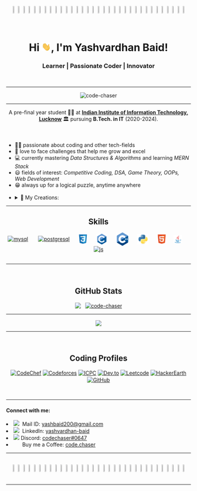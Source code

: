 <div align="center">
 
<img align="center" src="https://img.shields.io/badge/-152c51?style=for-the-badge&logo=&logoColor=4285f4" width="2.7%" height="2.7%"/>
<img align="center" src="https://img.shields.io/badge/-4285f4?style=for-the-badge&logo=&logoColor=152c51" width="1.5%" height="1.5%"/>
<img align="center" src="https://img.shields.io/badge/-152c51?style=for-the-badge&logo=&logoColor=4285f4" width="2.7%" height="2.7%"/>
<img align="center" src="https://img.shields.io/badge/-4285f4?style=for-the-badge&logo=&logoColor=152c51" width="1.5%" height="1.5%"/>
<img align="center" src="https://img.shields.io/badge/-152c51?style=for-the-badge&logo=&logoColor=4285f4" width="2.7%" height="2.7%"/>
<img align="center" src="https://img.shields.io/badge/-4285f4?style=for-the-badge&logo=&logoColor=152c51" width="1.5%" height="1.5%"/>
<img align="center" src="https://img.shields.io/badge/-152c51?style=for-the-badge&logo=&logoColor=4285f4" width="2.7%" height="2.7%"/>
<img align="center" src="https://img.shields.io/badge/-4285f4?style=for-the-badge&logo=&logoColor=152c51" width="1.5%" height="1.5%"/>
<img align="center" src="https://img.shields.io/badge/-152c51?style=for-the-badge&logo=&logoColor=4285f4" width="2.7%" height="2.7%"/>
<img align="center" src="https://img.shields.io/badge/-4285f4?style=for-the-badge&logo=&logoColor=152c51" width="1.5%" height="1.5%"/>
<img align="center" src="https://img.shields.io/badge/-152c51?style=for-the-badge&logo=&logoColor=4285f4" width="2.7%" height="2.7%"/>
<img align="center" src="https://img.shields.io/badge/-4285f4?style=for-the-badge&logo=&logoColor=152c51" width="1.5%" height="1.5%"/>
<img align="center" src="https://img.shields.io/badge/-152c51?style=for-the-badge&logo=&logoColor=4285f4" width="2.7%" height="2.7%"/>
<img align="center" src="https://img.shields.io/badge/-4285f4?style=for-the-badge&logo=&logoColor=152c51" width="1.5%" height="1.5%"/>
<img align="center" src="https://img.shields.io/badge/-152c51?style=for-the-badge&logo=&logoColor=4285f4" width="2.7%" height="2.7%"/>
<img align="center" src="https://img.shields.io/badge/-4285f4?style=for-the-badge&logo=&logoColor=152c51" width="1.5%" height="1.5%"/>
<img align="center" src="https://img.shields.io/badge/-152c51?style=for-the-badge&logo=&logoColor=4285f4" width="2.7%" height="2.7%"/>
<img align="center" src="https://img.shields.io/badge/-4285f4?style=for-the-badge&logo=&logoColor=152c51" width="1.5%" height="1.5%"/>
<img align="center" src="https://img.shields.io/badge/-152c51?style=for-the-badge&logo=&logoColor=4285f4" width="2.7%" height="2.7%"/>
<img align="center" src="https://img.shields.io/badge/-4285f4?style=for-the-badge&logo=&logoColor=152c51" width="1.5%" height="1.5%"/>
<img align="center" src="https://img.shields.io/badge/-152c51?style=for-the-badge&logo=&logoColor=4285f4" width="2.7%" height="2.7%"/>
<img align="center" src="https://img.shields.io/badge/-4285f4?style=for-the-badge&logo=&logoColor=152c51" width="1.5%" height="1.5%"/>
<img align="center" src="https://img.shields.io/badge/-152c51?style=for-the-badge&logo=&logoColor=4285f4" width="2.7%" height="2.7%"/>
<img align="center" src="https://img.shields.io/badge/-4285f4?style=for-the-badge&logo=&logoColor=152c51" width="1.5%" height="1.5%"/>
<img align="center" src="https://img.shields.io/badge/-152c51?style=for-the-badge&logo=&logoColor=4285f4" width="2.7%" height="2.7%"/>
<img align="center" src="https://img.shields.io/badge/-4285f4?style=for-the-badge&logo=&logoColor=152c51" width="1.5%" height="1.5%"/>
<img align="center" src="https://img.shields.io/badge/-152c51?style=for-the-badge&logo=&logoColor=4285f4" width="2.7%" height="2.7%"/>
<img align="center" src="https://img.shields.io/badge/-4285f4?style=for-the-badge&logo=&logoColor=152c51" width="1.5%" height="1.5%"/>
<img align="center" src="https://img.shields.io/badge/-152c51?style=for-the-badge&logo=&logoColor=4285f4" width="2.7%" height="2.7%"/>
<img align="center" src="https://img.shields.io/badge/-4285f4?style=for-the-badge&logo=&logoColor=152c51" width="1.5%" height="1.5%"/>
<img align="center" src="https://img.shields.io/badge/-152c51?style=for-the-badge&logo=&logoColor=4285f4" width="2.7%" height="2.7%"/>
<img align="center" src="https://img.shields.io/badge/-4285f4?style=for-the-badge&logo=&logoColor=152c51" width="1.5%" height="1.5%"/>
<img align="center" src="https://img.shields.io/badge/-152c51?style=for-the-badge&logo=&logoColor=4285f4" width="2.7%" height="2.7%"/>

</div>


<br/>
<br/>

<h1 align="center">Hi&nbsp;<img src="https://raw.githubusercontent.com/ABSphreak/ABSphreak/master/gifs/Hi.gif" height="24">, I'm Yashvardhan Baid! </h1>

<h3 align="center">Learner | Passionate Coder | Innovator</h3>

<br/>

<!--
<h3 align="center">
<img align="center" src="https://img.shields.io/badge/Learner | Passionate Coder | Innovator-4285f4?style=" alt="tags" width=39% height=39px/>
</h3>
-->

<!--
<p align=center>

<a href="https://twitter.com/y_baid_" target="blank"><img align="center" src="https://raw.githubusercontent.com/rahuldkjain/github-profile-readme-generator/master/src/images/icons/Social/twitter.svg" alt="y_baid_" height="27" width= /></a>&nbsp;&nbsp;&nbsp;

<a href="https://www.linkedin.com/in/code-chaser/" target="blank"><img align="center" src="https://raw.githubusercontent.com/rahuldkjain/github-profile-readme-generator/master/src/images/icons/Social/linked-in-alt.svg" alt="https://www.linkedin.com/in/code-chaser/" height="27" width= /></a>&nbsp;&nbsp;&nbsp;

<a href="https://www.facebook.com/codechaser.yb" target="blank"><img align="center" src="https://raw.githubusercontent.com/rahuldkjain/github-profile-readme-generator/master/src/images/icons/Social/facebook.svg" alt="codechaser.yb" height="27" width= /></a>&nbsp;&nbsp;&nbsp;

<a href="https://open.spotify.com/user/2zitooxrnd54cyavlphuhn7r9?si=2e4246add7414e72"><img align="center" height="27" src="https://user-images.githubusercontent.com/63065397/123314435-39dbcd80-d548-11eb-8f43-20f494523936.png"></a>&nbsp;&nbsp;&nbsp;

<a href="https://instagram.com/yashvardhan_baid_" target="blank"><img align="center" src="https://raw.githubusercontent.com/rahuldkjain/github-profile-readme-generator/master/src/images/icons/Social/instagram.svg" alt="codechaser" height="27" width= /></a>&nbsp;&nbsp;&nbsp;

<a href="https://www.codechef.com/users/codechaser1" target="blank"><img align="center" src="https://user-images.githubusercontent.com/63065397/123329670-b11a5d00-d55a-11eb-8096-44ca8667f0e3.png" alt="codechaser" height="27" width= padding="" /></a>&nbsp;&nbsp;&nbsp;

<a href="https://codeforces.com/profile/codechaser" target="blank"><img align="center" src="http://cdn.codeforces.com/s/0/favicon-96x96.png" alt="codechaser" height="27" width= /></a>&nbsp;&nbsp;&nbsp;

<a href="https://dev.to/codechaser" target="blank"><img align="center" src="https://d2fltix0v2e0sb.cloudfront.net/dev-black.png" alt="codechaser" height="27" width= /></a>&nbsp;&nbsp;&nbsp;

<a href="https://www.hackerearth.com/@codechaser" target="blank"><img align="center" src="https://upload.wikimedia.org/wikipedia/commons/e/e8/HackerEarth_logo.png" alt="@codechaser" height="27" width= /></a>&nbsp;&nbsp;&nbsp;

<a href="https://icpc.global/ICPCID/DOP0J2F6824H"><img align="center" src="https://user-images.githubusercontent.com/63065397/126180986-c735360b-6e4b-4a90-bfa3-551debdeb125.png" height="33"></a>

</p>
-->

<!--
<p align="center">

<a href="mailto:yashbaid2002@gmail.com" target="blank">
<img align="center" src="https://img.shields.io/badge/gmailid-152c51?style=for-the-badge&logo=gmail&logoColor=4285f4" alt="Gmail" width="12%" height="5%"/></a>

<a href="https://www.linkedin.com/in/yashvardhan-baid/" target="blank">
<img align="center" src="https://img.shields.io/badge/LinkedIn-4285f4?style=for-the-badge&logo=linkedin&logoColor=152c51" alt="LinkedIn" width="12%" height="5%"/></a>
 
<a href="https://twitter.com/y_baid_" target="blank">
<img align="center" src="https://img.shields.io/badge/TWITTER-152c51?style=for-the-badge&logo=Twitter&logoColor=4285f4" alt="Twitter" width="12%" height="5%"/></a>

<a href="https://www.facebook.com/codechaser.yb" target="blank">
<img align="center" src="https://img.shields.io/badge/facebook-4285f4?style=for-the-badge&logo=facebook&logoColor=152c51" alt="Facebook" width="12%" height="5%"/></a>

<a href="https://open.spotify.com/user/2zitooxrnd54cyavlphuhn7r9?si=2e4246add7414e72">
<img align="center" src="https://img.shields.io/badge/spotify-152c51?style=for-the-badge&logo=spotify&logoColor=4285f4" alt="Spotify" width="12%" height="5%"/></a>

<a href="https://instagram.com/yashvardhan_baid_" target="blank">
<img align="center" src="https://img.shields.io/badge/insta|id-4285f4?style=for-the-badge&logo=instagram&logoColor=152c51" alt="Instagram" width="12%" height="4.4%"/></a>

<a href="https://discord.com/users/784817646435565578/" target="blank">
<img align="center" src="https://img.shields.io/badge/Discord-152c51?style=for-the-badge&logo=discord&logoColor=4285f4" alt="Discord" width="12%" height="5%"/></a>

</p>
-->
<!--
<br/>
<br/>
-->
 


<!--
COLORS:
11032b - 
4285f4 - 152c51 0f2243 12261e 1d572d 152c51

-->

___


<p align="center"> <img src="https://komarev.com/ghpvc/?username=code-chaser&label=Profile%20Visits&color=4285f4&style=for-the-badge" alt="code-chaser" height=24px/> </p>


___

<div align="center">
    A pre-final year student 👨‍🎓 at <b><a href="https://iiitl.ac.in">Indian Institute of Information Technology, Lucknow</a></b> 🏛️ pursuing <b>B.Tech. in IT</b> (2020-2024).
    <br/>
    <br/>
    <br/>
</div>
<div>
    <ul align="left">
        <li>👨‍💻 passionate about coding and other tech-fields</li>
        <li>🌱 love to face challenges that help me grow and excel</li>
        <li>💻 currently mastering <i>Data Structures & Algorithms</i> and learning <i>MERN Stack</i></li>
        <li>😃 fields of interest: <i>Competitive Coding, DSA, Game Theory, OOPs, Web Development</i></li>
        <li>😁 always up for a logical puzzle, anytime anywhere</li>
        <!--<li>💙 my hobbies: <i>Coding, Listening to music, Driving, Gaming, Solving Mechanics Problems</i></li>-->
        <br/>
        <li><details><summary>🌟 My Creations:</summary><br/>
            <ul>
                <!--<li>
            <a href="https://github.com/code-chaser/url-v/">url-v</a> : (something interesting... 😉) - under construction, will take quite a bit;<br/><ul><li><b>Tech Stack</b> (tentative): <b>MERN Stack (MongoDB, Express, React, Node)</b></li><li><i>(July'22 - Present)</i><br/></li></ul>
                </li>
                <li>
            <a href="https://github.com/code-chaser/meTube/">meTube</a> : under construction, will take quite a bit;<br/><ul><li><b>Tech Stack</b> (tentative): <b>NodeJS, ReactJS, HTML/CSS</b></li><li><i>(July'22 - Present)</i><br/></li></ul>
                </li>
                <li>
            <a href="https://github.com/code-chaser/dex/">dex-discord-bot</a> : A multi-purpose discord music bot made using <a href="https://github.com/Rapptz/discord.py">discord.py</a> library in <b>Python</b>;<br/><ul><li>It has <b>30+</b> bot commands using which user can listen to music, get its lyrics, get a random meme, inspirational quote, reddit headlines for given subreddit and a lot more; <br/></li><li>It's currently being used by <b>11000+</b> discord users on <b>10+</b> discord servers;</li><li><i>(February'22 - June'22)</i><br/></li></ul>
                </li>-->
                <li>
            <a href="https://github.com/code-chaser/expense-manager/">expense-manager</a> : Made Using OOPs Features in <b>C++</b>;<br/><ul><li>It keeps a record of user's personal expenses in an organized manner;<br/></li><li><i>(February'22 - February'22)</i><br/></li></ul>
                </li>
                <li>
            <a href="https://github.com/code-chaser/hotel-management-system/">hotel-management-system</a> : Made using OOPs Features, Multi-threading & File Handling in <b>JAVA</b>;<br/><ul><li>It's a portal where guests can check availability of, book or checkout from a hotel room and staff can login to manage rooms’ and guests’ details;<br/></li><li><i>(November'21 - November'21)</i><br/></li></ul>
                </li>
                <li>
            <a href="https://github.com/code-chaser/hospital-management-system/">hospital-management-system</a> : Made using Object Oriented Programming & File Handling in <b>C++</b>;<br/><ul><li>It has <b>30+</b> basic functions to manage a hospital's records;<br/></li><li><i>(June'21 - July'21)</i><br/></li></ul>
                </li>
                <li>
            <a href="https://github.com/code-chaser/typit/">typit</a> : (typing speed & accuracy tester tool/game) : Made using basic <b>C++</b> and a bit of File Handling;<br/><ul><li>Single or multiple players can play on desired difficulty levels to test their typing skills;<br/></li><li><i>(June'21 - June'21)</i><br/></li></ul>
                </li>
            </ul>
        </details></li>
    </ul>
</div>

<!--            
        <li><details><summary>⭐ Achievements:</summary><br/>
            
            
* **Solved 600+** problems on various coding platforms

* Global Rank **105** in CodeChef contest; _(Jun. 2022)_ 
    * Standings: [**link**](https://www.codechef.com/rankings/LTIME109B?itemsPerPage=100&order=asc&page=2&sortBy=rank)
    * Handle: [**codechaser1**](https://www.codechef.com/users/codechaser1)

* Global Rank **16** in CodeChef contest; _(Apr. 2022)_ 
    * Standings: [**link**](https://www.codechef.com/rankings/LTIME107C?itemsPerPage=100&order=asc&page=1&sortBy=rank)
    * Handle: [**codechaser2**](https://www.codechef.com/users/codechaser2)

* Global Rank **32** in CodeChef contest; _(Sept. 2021)_ 
    * Standings: [**link**](https://www.codechef.com/rankings/START14C)
    * Handle: [**codechaser2**](https://www.codechef.com/users/codechaser2)

* Team ranked **66** in **ACM-ICPC** Kanpur Regionals 2020; _(Aug. 2021)_ 
    * Standings: [**link**](http://kanpur.indiaicpc.in/Result.pdf)
    * Team Name: **obliterators**
    * ICPC-ID: [**link**](https://icpc.global/ICPCID/DOP0J2F6824H)
            
* Rated as **4 STAR Coder** on CodeChef; _(Jul. 2021)_
    * Handle: [**codechaser**](https://www.codechef.com/users/codechaser)
            
* Rated as **SPECIALIST** on Codeforces; _(Jul. 2021)_
    * Handle: [**codechaser**](https://codeforces.com/profile/codechaser)
            
* Global Rank **11** in CodeChef contest; _(Jun. 2021)_ 
    * Standings: [**link**](https://www.codechef.com/rankings/START5C)
    * Handle: [**knight0**](https://www.codechef.com/users/knight0)

* Global Rank **43** in CodeChef contest; _(May 2021)_ 
    * Standings: [**link**](https://www.codechef.com/rankings/START4C)
    * Handle: [**codechaser1**](https://www.codechef.com/users/codechaser1)

* Team ranked **1** (Out of **65+** teams) in Freshers' Cup of IIIT Lucknow; _(Apr. 2021)_ 
    * Standings: [**link**](https://assessment.hackerearth.com/challenges/college/freshers-cup-prelims/leaderboard/)
    * Team Name: **losers**

* Ranked **5** (out of **200+** participants) in intra-college coding contest; _(Dec. 2020)_ 
    * Standings: [**link**](https://assessment.hackerearth.com/challenges/college/indian-institute-of-information-technologylucknow-test-draft-1-9/leaderboard/)
    * Handle: [**codechaser**](https://www.hackerearth.com/@codechaser)
           
</ul>-->


___

<h2 align="center">Skills</h2>

<div align="center">
<a href="https://www.mysql.com/" target="_blank">
<img align="center" src="https://user-images.githubusercontent.com/63065397/178034640-6b060e77-dd78-4837-9b73-d0073a75bfa2.png" alt="mysql" width="3.2%"/></a>
&nbsp;&nbsp;&nbsp;&nbsp;&nbsp;
<a href="https://www.postgresql.org/" target="_blank">
<img align="center"  src="https://user-images.githubusercontent.com/63065397/178029882-d191f899-4f14-4f59-a03a-a0e6376f9a22.png" alt="postgresql" width="4%"/></a>
&nbsp;&nbsp;&nbsp;&nbsp;
<a href="https://www.w3schools.com/css/" target="_blank">
<img align="center" src="https://raw.githubusercontent.com/devicons/devicon/master/icons/css3/css3-original.svg" alt="css3" width="5%"/></a>
&nbsp;&nbsp;&nbsp;&nbsp;
<a href="https://en.wikipedia.org/wiki/C_(programming_language)" target="_blank">
<img align="center" src="https://raw.githubusercontent.com/devicons/devicon/master/icons/c/c-original.svg" alt="c" width="6%"/></a>
&nbsp;&nbsp;&nbsp;&nbsp;
<a href="https://en.wikipedia.org/wiki/C%2B%2B" target="_blank">
<img align="center"  src="https://raw.githubusercontent.com/devicons/devicon/master/icons/cplusplus/cplusplus-original.svg" alt="cplusplus" width="7%"/></a>
&nbsp;&nbsp;&nbsp;&nbsp;
<a href="https://www.python.org/" target="_blank">
<img align="center"  src="https://raw.githubusercontent.com/devicons/devicon/master/icons/python/python-original.svg" alt="python" width="6%"/></a>
&nbsp;&nbsp;&nbsp;&nbsp;
<a href="https://www.w3schools.com/html/" target="_blank">
<img  align="center" src="https://raw.githubusercontent.com/devicons/devicon/master/icons/html5/html5-original.svg" alt="html5" width="5%"/></a>
&nbsp;&nbsp;&nbsp;
<a href="https://www.java.com/" target="_blank">
<img align="center"  src="https://raw.githubusercontent.com/devicons/devicon/master/icons/java/java-original.svg" alt="java" width="4.5%"/></a>
&nbsp;&nbsp;&nbsp;&nbsp;
<a href="https://www.javascript.com/" target="_blank">
<img align="center" src="https://user-images.githubusercontent.com/63065397/178033281-fcbcea41-5299-4bac-994a-232632dfe0df.png" alt="js" width="3%"/></a>
</div>

<br/>

<!--

![image](https://user-images.githubusercontent.com/63065397/178033466-b0f87dc1-6ef0-4b3c-a389-2f6c9417582e.png)
![image](https://user-images.githubusercontent.com/63065397/178033501-e93fa4dc-26ab-4292-b5f9-2a9a931d9a4b.png)
![image](https://user-images.githubusercontent.com/63065397/178034640-6b060e77-dd78-4837-9b73-d0073a75bfa2.png)
![image](https://user-images.githubusercontent.com/63065397/178034205-5a0ec2ee-10ab-4167-adca-9dba1190a234.png)

___


<h2 align="center">Skills</h2> 
<div align="center">
<img align="center" src="https://img.shields.io/badge/C++-4285f4?style=for-the-badge&logo=C%2b%2b&logoColor=152c51" alt="C++" width=7% height=27px/>
<img align="center" src="https://img.shields.io/badge/PY-152c51?style=for-the-badge&logo=PYTHON&logoColor=4285f4" alt="Python" width=7% height=27px/>
<img align="center" src="https://img.shields.io/badge/C-4285f4?style=for-the-badge&logo=C&logoColor=152c51" alt="C" width=7% height=27px/>
<img align="center" src="https://img.shields.io/badge/Java-152c51?style=for-the-badge&logo=oracle&logoColor=4285f4" alt="Java" width=7% height=27px/>
<img align="center" src="https://img.shields.io/badge/HTML-4285f4?style=for-the-badge&logo=HTML5&logoColor=152c51" alt="HTML" width=7% height=27px/>
<img align="center" src="https://img.shields.io/badge/CSS-152c51?style=for-the-badge&logo=CSS3&logoColor=4285f4" alt="CSS" width=7% height=27px/>
<img align="center" src="https://img.shields.io/badge/mSQL-4285f4?style=for-the-badge&logo=MySQL&logoColor=152c51" alt="MySQL" width=7% height=27px/>
<img align="center" src="https://img.shields.io/badge/pSQL-152c51?style=for-the-badge&logo=PostgreSQL&logoColor=4285f4" alt="PostgreSQL" width=7% height=27px/>
<img align="center" src="https://img.shields.io/badge/JS-4285f4?style=for-the-badge&logo=JavaScript&logoColor=152c51" alt="JavaScript" width=7% height=27px/>
<img align="center" src="https://img.shields.io/badge/Kt-152c51?style=for-the-badge&logo=Kotlin&logoColor=4285f4" alt="Kotlin" width=7% height=27px/>
</div>
<br/>

-->

___



<br/>

<h2 align="center"> GitHub Stats </h2>
<div align="center"><p><a href="https://github.com/code-chaser">
<img align="center" src="https://github-readme-streak-stats.herokuapp.com/?user=code-chaser&border_radius=0&background=00000000&stroke=111f37&hide_border=false&border=0f389d00&ring=4285f4&sideLabels=34a853&fire=fbbc05&currStreakLabel=4285f4&sideNums=34a853&currStreakNum=fbbc05&dates=4285f4" width="47%"/></a> &nbsp;
<a href="https://github.com/code-chaser"><img align="center" src="https://github-readme-stats.vercel.app/api?username=code-chaser&count_private=true&show_icons=true&theme=onedark&title_color=4285f4&icon_color=fbbc05&text_color=34a853&hide_border=1&border_radius=0&bg_color=1f48ad00&layout=compact&custom_title=" alt="code-chaser" width="47%" /></a>

___

<a href="https://github.com/code-chaser"><img align="center" src="https://activity-graph.herokuapp.com/graph?username=code-chaser&bg_color=aabbff00&color=4285f4&line=34d853&point=34d85300&area=true&hide_border=true&hide_title=true&area_color=34d853" />
  </a></p>
</div>

___


<br/>

<h2 align="center">Coding Profiles</h2> 
<div align="center">
<p align="center">
 
<a href="https://www.codechef.com/users/codechaser1" target="blank">
<img align="center" src="https://img.shields.io/badge/codechef-4285f4?style=for-the-badge&logo=codechef&logoColor=152c51" alt="CodeChef" width="14%" height="5%"/></a>
 

<a href="https://codeforces.com/profile/codechaser" target="blank">
<img align="center" src="https://img.shields.io/badge/codeforces-152c51?style=for-the-badge&logo=codeforces&logoColor=4285f4" alt="Codeforces" width="12%" height="5%"/></a>
 

<a href="https://icpc.global/ICPCID/DOP0J2F6824H">
<img align="center" src="https://img.shields.io/badge/ICPC | ID-4285f4?style=for-the-badge&logo=ACM&logoColor=152c51" alt="ICPC" width="12%" height="5%"/></a>

<a href="https://dev.to/codechaser" target="blank">
<img align="center" src="https://img.shields.io/badge/dev | comm.-152c51?style=for-the-badge&logo=dev.to&logoColor=4285f4" alt="Dev.to" width="12%" height="5%"/></a>
 

<a href="https://leetcode.com/code-chaser/" target="blank">
<img align="center" src="https://img.shields.io/badge/leetcode-4285f4?style=for-the-badge&logo=leetcode&logoColor=152c51" alt="Leetcode" width="12%" height="5%"/></a>

<a href="https://www.hackerearth.com/@codechaser" target="blank">
<img align="center" src="https://img.shields.io/badge/hackrerth-152c51?style=for-the-badge&logo=hackerearth&logoColor=4285f4" alt="HackerEarth" width="12%" height="5%"/></a>

<a href="https://github.com/code-chaser/" target="blank">
<img align="center" src="https://img.shields.io/badge/github-4285f4?style=for-the-badge&logo=github&logoColor=152c51" alt="GitHub" width="12%" height="5%"/></a>


</p>    
</div>
<br/>


___


<div width="40%" align="left">

<h4>Connect with me:</h4>
 <li><img src="https://user-images.githubusercontent.com/63065397/178046247-48515758-d4a6-43fb-a865-434746127fc9.png" width="15"> &nbsp;Mail ID: <a href="mailto:yashbaid200@gmail.com">yashbaid200@gmail.com</a></li>
 <li><img src="https://raw.githubusercontent.com/rahuldkjain/github-profile-readme-generator/master/src/images/icons/Social/linked-in-alt.svg" height="16">&nbsp; LinkedIn: <a href="https://www.linkedin.com/in/yashvardhan-baid/">yashvardhan-baid</a></li>
 <li><img src="https://user-images.githubusercontent.com/63065397/178047982-91863239-5cc3-467f-a988-63ce8673791e.png" width="20"> Discord: <a href="https://discord.com/users/784817646435565578/">codechaser#0647</a></li>
 <li><img src="https://user-images.githubusercontent.com/63065397/178130712-0a3d9bd5-2bd8-4cde-9621-c514cb0f1573.png" width="20" height="15"> Buy me a Coffee: <a href="https://www.buymeacoffee.com/code.chaser">code.chaser</a></li>


</div>


___

<br/>
<div align="center">
<img align="center" src="https://img.shields.io/badge/-152c51?style=for-the-badge&logo=&logoColor=4285f4" width="2.7%" height="2.7%"/>
<img align="center" src="https://img.shields.io/badge/-4285f4?style=for-the-badge&logo=&logoColor=152c51" width="1.5%" height="1.5%"/>
<img align="center" src="https://img.shields.io/badge/-152c51?style=for-the-badge&logo=&logoColor=4285f4" width="2.7%" height="2.7%"/>
<img align="center" src="https://img.shields.io/badge/-4285f4?style=for-the-badge&logo=&logoColor=152c51" width="1.5%" height="1.5%"/>
<img align="center" src="https://img.shields.io/badge/-152c51?style=for-the-badge&logo=&logoColor=4285f4" width="2.7%" height="2.7%"/>
<img align="center" src="https://img.shields.io/badge/-4285f4?style=for-the-badge&logo=&logoColor=152c51" width="1.5%" height="1.5%"/>
<img align="center" src="https://img.shields.io/badge/-152c51?style=for-the-badge&logo=&logoColor=4285f4" width="2.7%" height="2.7%"/>
<img align="center" src="https://img.shields.io/badge/-4285f4?style=for-the-badge&logo=&logoColor=152c51" width="1.5%" height="1.5%"/>
<img align="center" src="https://img.shields.io/badge/-152c51?style=for-the-badge&logo=&logoColor=4285f4" width="2.7%" height="2.7%"/>
<img align="center" src="https://img.shields.io/badge/-4285f4?style=for-the-badge&logo=&logoColor=152c51" width="1.5%" height="1.5%"/>
<img align="center" src="https://img.shields.io/badge/-152c51?style=for-the-badge&logo=&logoColor=4285f4" width="2.7%" height="2.7%"/>
<img align="center" src="https://img.shields.io/badge/-4285f4?style=for-the-badge&logo=&logoColor=152c51" width="1.5%" height="1.5%"/>
<img align="center" src="https://img.shields.io/badge/-152c51?style=for-the-badge&logo=&logoColor=4285f4" width="2.7%" height="2.7%"/>
<img align="center" src="https://img.shields.io/badge/-4285f4?style=for-the-badge&logo=&logoColor=152c51" width="1.5%" height="1.5%"/>
<img align="center" src="https://img.shields.io/badge/-152c51?style=for-the-badge&logo=&logoColor=4285f4" width="2.7%" height="2.7%"/>
<img align="center" src="https://img.shields.io/badge/-4285f4?style=for-the-badge&logo=&logoColor=152c51" width="1.5%" height="1.5%"/>
<img align="center" src="https://img.shields.io/badge/-152c51?style=for-the-badge&logo=&logoColor=4285f4" width="2.7%" height="2.7%"/>
<img align="center" src="https://img.shields.io/badge/-4285f4?style=for-the-badge&logo=&logoColor=152c51" width="1.5%" height="1.5%"/>
<img align="center" src="https://img.shields.io/badge/-152c51?style=for-the-badge&logo=&logoColor=4285f4" width="2.7%" height="2.7%"/>
<img align="center" src="https://img.shields.io/badge/-4285f4?style=for-the-badge&logo=&logoColor=152c51" width="1.5%" height="1.5%"/>
<img align="center" src="https://img.shields.io/badge/-152c51?style=for-the-badge&logo=&logoColor=4285f4" width="2.7%" height="2.7%"/>
<img align="center" src="https://img.shields.io/badge/-4285f4?style=for-the-badge&logo=&logoColor=152c51" width="1.5%" height="1.5%"/>
<img align="center" src="https://img.shields.io/badge/-152c51?style=for-the-badge&logo=&logoColor=4285f4" width="2.7%" height="2.7%"/>
<img align="center" src="https://img.shields.io/badge/-4285f4?style=for-the-badge&logo=&logoColor=152c51" width="1.5%" height="1.5%"/>
<img align="center" src="https://img.shields.io/badge/-152c51?style=for-the-badge&logo=&logoColor=4285f4" width="2.7%" height="2.7%"/>
<img align="center" src="https://img.shields.io/badge/-4285f4?style=for-the-badge&logo=&logoColor=152c51" width="1.5%" height="1.5%"/>
<img align="center" src="https://img.shields.io/badge/-152c51?style=for-the-badge&logo=&logoColor=4285f4" width="2.7%" height="2.7%"/>
<img align="center" src="https://img.shields.io/badge/-4285f4?style=for-the-badge&logo=&logoColor=152c51" width="1.5%" height="1.5%"/>
<img align="center" src="https://img.shields.io/badge/-152c51?style=for-the-badge&logo=&logoColor=4285f4" width="2.7%" height="2.7%"/>
<img align="center" src="https://img.shields.io/badge/-4285f4?style=for-the-badge&logo=&logoColor=152c51" width="1.5%" height="1.5%"/>
<img align="center" src="https://img.shields.io/badge/-152c51?style=for-the-badge&logo=&logoColor=4285f4" width="2.7%" height="2.7%"/>
<img align="center" src="https://img.shields.io/badge/-4285f4?style=for-the-badge&logo=&logoColor=152c51" width="1.5%" height="1.5%"/>
<img align="center" src="https://img.shields.io/badge/-152c51?style=for-the-badge&logo=&logoColor=4285f4" width="2.7%" height="2.7%"/>
</div>
<br/>

___
